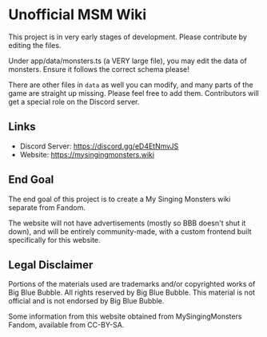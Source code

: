
# Unofficial MSM Wiki

This project is in very early stages of development.  Please contribute by editing the files.

Under app/data/monsters.ts (a VERY large file), you may edit the data of monsters.  Ensure it follows the correct schema please!

There are other files in `data` as well you can modify, and many parts of the game are straight up missing.  Please feel free to
add them.  Contributors will get a special role on the Discord server.

## Links

- Discord Server: https://discord.gg/eD4EtNmvJS
- Website: https://mysingingmonsters.wiki

## End Goal

The end goal of this project is to create a My Singing Monsters wiki separate from Fandom.

The website will not have advertisements (mostly so BBB doesn't shut it down), and will be
entirely community-made, with a custom frontend built specifically for this website.

## Legal Disclaimer

Portions of the materials used are trademarks and/or copyrighted works of Big Blue Bubble. All rights reserved by Big Blue Bubble. This material is not official and is not endorsed by Big Blue Bubble.

Some information from this website obtained from MySingingMonsters Fandom, available from CC-BY-SA.
